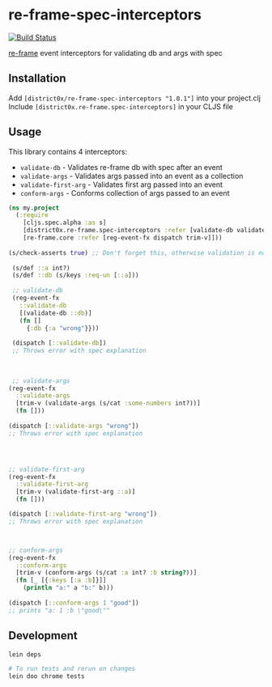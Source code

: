 # re-frame-spec-interceptors

[![Build Status](https://travis-ci.org/district0x/re-frame-spec-interceptors.svg?branch=master)](https://travis-ci.org/district0x/re-frame-spec-interceptors)

[re-frame](https://github.com/Day8/re-frame) event interceptors for validating db and args with spec

## Installation
Add `[district0x/re-frame-spec-interceptors "1.0.1"]` into your project.clj  
Include `[district0x.re-frame.spec-interceptors]` in your CLJS file

## Usage
This library contains 4 interceptors:
* `validate-db` - Validates re-frame db with spec after an event
* `validate-args` - Validates args passed into an event as a collection
* `validate-first-arg` - Validates first arg passed into an event
* `conform-args` - Conforms collection of args passed to an event

```clojure
(ns my.project
  (:require
    [cljs.spec.alpha :as s]
    [district0x.re-frame.spec-interceptors :refer [validate-db validate-args validate-first-arg conform-args]]
    [re-frame.core :refer [reg-event-fx dispatch trim-v]]))
    
(s/check-asserts true) ;; Don't forget this, otherwise validation is not enabled
    
 (s/def ::a int?)
 (s/def ::db (s/keys :req-un [::a]))
 
 ;; validate-db
 (reg-event-fx
   ::validate-db
   [(validate-db ::db)]
   (fn []
     {:db {:a "wrong"}}))
     
 (dispatch [::validate-db])
 ;; Throws error with spec explanation
 
 
 
 ;; validate-args
(reg-event-fx
  ::validate-args
  [trim-v (validate-args (s/cat :some-numbers int?))]
  (fn []))
  
(dispatch [::validate-args "wrong"])
;; Throws error with spec explanation




;; validate-first-arg
(reg-event-fx
  ::validate-first-arg
  [trim-v (validate-first-arg ::a)]
  (fn []))

(dispatch [::validate-first-arg "wrong"])
;; Throws error with spec explanation



;; conform-args
(reg-event-fx
  ::conform-args
  [trim-v (conform-args (s/cat :a int? :b string?))]
  (fn [_ [{:keys [:a :b]}]]
    (println "a:" a "b:" b)))
    
(dispatch [::conform-args 1 "good"])
;; prints "a: 1 :b \"good\""

```

## Development
```bash
lein deps

# To run tests and rerun on changes
lein doo chrome tests
```